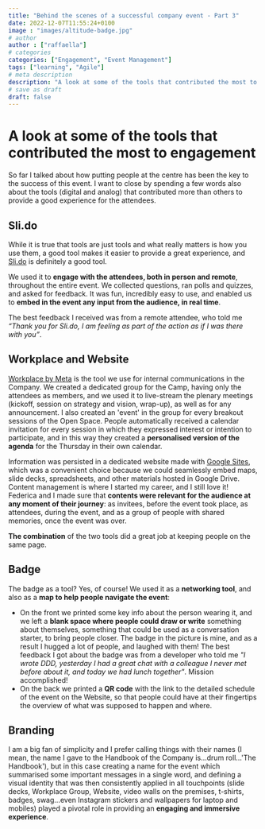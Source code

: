 ```yaml
---
title: "Behind the scenes of a successful company event - Part 3"
date: 2022-12-07T11:55:24+0100
image : "images/altitude-badge.jpg"
# author
author : ["raffaella"]
# categories
categories: ["Engagement", "Event Management"]
tags: ["learning", "Agile"]
# meta description
description: "A look at some of the tools that contributed the most to engagement"
# save as draft
draft: false
---
```

# A look at some of the tools that contributed the most to engagement
So far I talked about how putting people at the centre has been the key to the success of this event. 
I want to close by spending a few words also about the tools (digital and analog) that contributed more than others to provide a good experience for the attendees.

## Sli.do
While it is true that tools are just tools and what really matters is how you use them, a good tool makes it easier to provide a great experience, and [Sli.do](https://www.slido.com/) is definitely a good tool.

We used it to **engage with the attendees, both in person and remote**, throughout the entire event. 
We collected questions, ran polls and quizzes, and asked for feedback.
It was fun, incredibly easy to use, and enabled us to **embed in the event any input from the audience, in real time**. 

The best feedback I received was from a remote attendee, who told me *“Thank you for Sli.do, I am feeling as part of the action as if I was there with you”*.

## Workplace and Website
[Workplace by Meta](https://work.workplace.com/) is the tool we use for internal communications in the Company. We created a dedicated group for the Camp, having only the attendees as members, and we used it to live-stream the plenary meetings (kickoff, session on strategy and vision, wrap-up), as well as for any announcement.
I also created an 'event' in the group for every breakout sessions of the Open Space. People automatically received a calendar invitation for every session in which they expressed interest or intention to participate, and in this way they created a **personalised version of the agenda** for the Thursday in their own calendar.

Information was persisted in a dedicated website made with [Google Sites](https://sites.google.com/), which was a convenient choice because we could seamlessly embed maps, slide decks, spreadsheets, and other materials hosted in Google Drive. 
Content management is where I started my career, and I still love it! Federica and I made sure that **contents were relevant for the audience at any moment of their journey**: as invitees, before the event took place, as attendees, during the event, and as a group of people with shared memories, once the event was over.

**The combination** of the two tools did a great job at keeping people on the same page.

## Badge
The badge as a tool? Yes, of course! We used it as a **networking tool**, and also as a **map to help people navigate the event**:

- On the front we printed some key info about the person wearing it, and we left a **blank space where people could draw or write** something about themselves, something that could be used as a conversation starter, to bring people closer. The badge in the picture is mine, and as a result I hugged a lot of people, and laughed with them! 
The best feedback I got about the badge was from a developer who told me *"I wrote DDD, yesterday I had a great chat with a colleague I never met before about it, and today we had lunch together"*. Mission accomplished!
- On the back we printed a **QR code** with the link to the detailed schedule of the event on the Website, so that people could have at their fingertips the overview of what was supposed to happen and where.

## Branding
I am a big fan of simplicity and I prefer calling things with their names (I mean, the name I gave to the Handbook of the Company is…drum roll…'The Handbook'), but in this case creating a name for the event which summarised some important messages in a single word, and defining a visual identity that was then consistently applied in all touchpoints (slide decks, Workplace Group, Website, video walls on the premises, t-shirts, badges, swag…even Instagram stickers and wallpapers for laptop and mobiles) played a pivotal role in providing an **engaging and immersive experience**.
